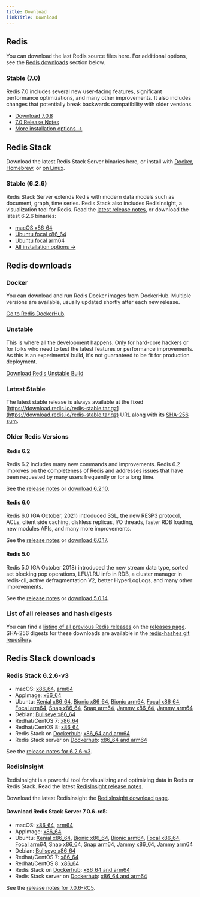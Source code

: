 ```yaml
---
title: Download
linkTitle: Download
---
```

<div class="download-cards">
<div id="download-redis">

## Redis

You can download the last Redis source files here. For additional options, see the [Redis downloads](#redis-downloads) section below.

### Stable (7.0)

Redis 7.0 includes several new user-facing features, significant performance optimizations, and many other improvements. It also includes changes that potentially break backwards compatibility with older versions.

* [Download 7.0.8](https://github.com/redis/redis/archive/7.0.8.tar.gz)
* [7.0 Release Notes](https://raw.githubusercontent.com/redis/redis/7.0/00-RELEASENOTES)
* [More installation options ->](#redis-downloads)

</div>

<div id="download-redis-stack">

## Redis Stack

Download the latest Redis Stack Server binaries here, or install with [Docker](/docs/stack/get-started/install/docker), [Homebrew](/docs/stack/get-started/install/mac-os), or [on Linux](/docs/stack/get-started/install/linux).

### Stable (6.2.6)

Redis Stack Server extends Redis with modern data models such as document, graph, time series. Redis Stack also includes RedisInsight, a visualization tool for Redis. Read the [latest release notes](https://github.com/redis-stack/redis-stack/releases/tag/v6.2.6-v3), or download the latest 6.2.6 binaries:

* [macOS x86_64](https://packages.redis.io/redis-stack/redis-stack-server-6.2.6-v3.catalina.x86_64.zip)
* [Ubuntu focal x86_64](https://packages.redis.io/redis-stack/redis-stack-server-6.2.6-v3.focal.x86_64.tar.gz)
* [Ubuntu focal arm64](https://packages.redis.io/redis-stack/redis-stack-server-6.2.6-v3.focal.arm64.tar.gz)
* [All installation options ->](#redis-stack-downloads)
</div>
</div>

<div id="download-details">

## Redis downloads

### Docker

You can download and run Redis Docker images from DockerHub. Multiple versions are available, usually updated shortly after each new release.

[Go to Redis DockerHub](https://hub.docker.com/_/redis).

### Unstable

This is where all the development happens. Only for hard-core hackers or for folks who need to test the latest features or performance improvements. As this is an experimental build, it's not guaranteed to be fit for production deployment.

[Download Redis Unstable Build](https://github.com/redis/redis/archive/unstable.tar.gz)

### Latest Stable

The latest stable release is always available at the fixed [https://download.redis.io/redis-stable.tar.gz](https://download.redis.io/redis-stable.tar.gz) URL along with its [SHA-256 sum](https://download.redis.io/redis-stable.tar.gz.SHA256SUM).

### Older Redis Versions

#### Redis 6.2

Redis 6.2 includes many new commands and improvements. Redis 6.2 improves on the completeness of Redis and addresses issues that have been requested by many users frequently or for a long time.

See the [release notes](https://raw.githubusercontent.com/redis/redis/6.2/00-RELEASENOTES) or [download 6.2.10](https://download.redis.io/releases/redis-6.2.10.tar.gz).

#### Redis 6.0

Redis 6.0 (GA October, 2021) introduced SSL, the new RESP3 protocol, ACLs, client side caching, diskless replicas, I/O threads, faster RDB loading, new modules APIs, and many more improvements.

See the [release notes](https://raw.githubusercontent.com/redis/redis/6.0/00-RELEASENOTES) or [download 6.0.17](https://download.redis.io/releases/redis-6.0.17.tar.gz).

#### Redis 5.0

Redis 5.0 (GA October 2018) introduced the new stream data type, sorted set blocking pop operations, LFU/LRU info in RDB, a cluster manager in redis-cli, active defragmentation V2, better HyperLogLogs, and many other improvements.

See the [release notes](https://raw.githubusercontent.com/redis/redis/5.0/00-RELEASENOTES) or [download 5.0.14](https://download.redis.io/releases/redis-5.0.14.tar.gz).

### List of all releases and hash digests

You can find a [listing of all previous Redis releases](https://download.redis.io/releases/) on the [releases page](https://download.redis.io/releases/). SHA-256 digests for these downloads are available in the [redis-hashes git repository](https://github.com/redis/redis-hashes/).

## Redis Stack downloads

### Redis Stack 6.2.6-v3

* macOS: [x86_64](https://packages.redis.io/redis-stack/redis-stack-server-6.2.6-v3.catalina.x86_64.zip), [arm64](https://packages.redis.io/redis-stack/redis-stack-server-6.2.6-v3.monterey.arm64.zip)
* AppImage: [x86_64](https://packages.redis.io/redis-stack/redis-stack-server-6.2.6-v3-x86_64.AppImage)
* Ubuntu: [Xenial x86_64](https://packages.redis.io/redis-stack/redis-stack-server-6.2.6-v3.xenial.x86_64.tar.gz), [Bionic x86_64](https://packages.redis.io/redis-stack/redis-stack-server-6.2.6-v3.bionic.x86_64.tar.gz), [Bionic arm64](https://packages.redis.io/redis-stack/redis-stack-server-6.2.6-v3.bionic.arm64.tar.gz), [Focal x86_64](https://packages.redis.io/redis-stack/redis-stack-server-6.2.6-v3.focal.x86_64.tar.gz), [Focal arm64](https://packages.redis.io/redis-stack/redis-stack-server-6.2.6-v3.focal.arm64.tar.gz), [Snap x86_64](https://packages.redis.io/redis-stack/redis-stack-server-6.2.6-v3.x86_64.snap), [Snap arm64](https://packages.redis.io/redis-stack/redis-stack-server-6.2.6-v3.arm64.snap), [Jammy x86_64](https://packages.redis.io/redis-stack/redis-stack-server-6.2.6-v3.jammy.x86_64.tar.gz), [Jammy arm64](https://packages.redis.io/redis-stack/redis-stack-server-6.2.6-v3.jammy.arm64.tar.gz) 
* Debian: [Bullseye x86_64](https://packages.redis.io/redis-stack/redis-stack-server-6.2.6-v3.bullseye.x86_64.tar.gz)
* Redhat/CentOS 7: [x86_64](https://packages.redis.io/redis-stack/redis-stack-server-6.2.6-v3.rhel7.x86_64.tar.gz)
* Redhat/CentOS 8: [x86_64](https://packages.redis.io/redis-stack/redis-stack-server-6.2.6-v3.rhel8.x86_64.tar.gz)
* Redis Stack on [Dockerhub](https://hub.docker.com/u/redis): [x86_64 and arm64](https://hub.docker.com/r/redis/redis-stack)
* Redis Stack server on [Dockerhub](https://hub.docker.com/u/redis): [x86_64 and arm64](https://hub.docker.com/r/redis/redis-stack-server)

See the [release notes for 6.2.6-v3](https://github.com/redis-stack/redis-stack/releases/tag/v6.2.6-v3).

### RedisInsight

RedisInsight is a powerful tool for visualizing and optimizing data in Redis or Redis Stack. Read the latest [RedisInsight release notes](https://github.com/RedisInsight/RedisInsight/releases).

Download the latest RedisInsight the [RedisInsight download page](https://redis.com/redis-enterprise/redis-insight/).

#### Download Redis Stack Server 7.0.6-rc5:

* macOS: [x86_64](https://packages.redis.io/redis-stack/redis-stack-server-7.0.6-RC5.catalina.x86_64.zip), [arm64](https://packages.redis.io/redis-stack/redis-stack-server-7.0.6-RC5.monterey.arm64.zip)
* AppImage: [x86_64](https://packages.redis.io/redis-stack/redis-stack-server-7.0.6-RC5-x86_64.AppImage)
* Ubuntu: [Xenial x86_64](https://packages.redis.io/redis-stack/redis-stack-server-7.0.6-RC5.xenial.x86_64.tar.gz), [Bionic x86_64](https://packages.redis.io/redis-stack/redis-stack-server-7.0.6-RC5.bionic.x86_64.tar.gz), [Bionic arm64](https://packages.redis.io/redis-stack/redis-stack-server-7.0.6-RC5.bionic.arm64.tar.gz), [Focal x86_64](https://packages.redis.io/redis-stack/redis-stack-server-7.0.6-RC5.focal.x86_64.tar.gz), [Focal arm64](https://packages.redis.io/redis-stack/redis-stack-server-7.0.6-RC5.focal.arm64.tar.gz), [Snap x86_64](https://packages.redis.io/redis-stack/redis-stack-server-7.0.6-RC5.x86_64.snap), [Snap arm64](https://packages.redis.io/redis-stack/redis-stack-server-7.0.6-RC5.arm64.snap), [Jammy x86_64](https://packages.redis.io/redis-stack/redis-stack-server-7.0.6-RC5.jammy.x86_64.zip), [Jammy arm64](https://packages.redis.io/redis-stack/redis-stack-server-7.0.6-RC5.jammy.arm64.zip)
* Debian: [Bullseye x86_64](https://packages.redis.io/redis-stack/redis-stack-server-7.0.6-RC5.bullseye.x86_64.tar.gz)
* Redhat/CentOS 7: [x86_64](https://packages.redis.io/redis-stack/redis-stack-server-7.0.6-RC5.rhel7.x86_64.tar.gz)
* Redhat/CentOS 8: [x86_64](https://packages.redis.io/redis-stack/redis-stack-server-7.0.6-RC5.rhel8.x86_64.tar.gz)
* Redis Stack on [Dockerhub](https://hub.docker.com/u/redis): [x86_64 and arm64](https://hub.docker.com/r/redis/redis-stack)
* Redis Stack server on [Dockerhub](https://hub.docker.com/u/redis): [x86_64 and arm64](https://hub.docker.com/r/redis/redis-stack-server)

See the [release notes for 7.0.6-RC5](https://github.com/redis-stack/redis-stack/releases/tag/v7.0.6-RC5).

</div>
